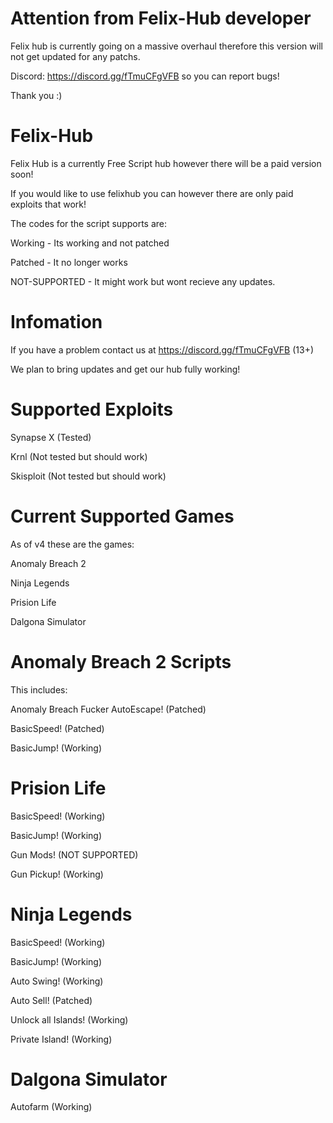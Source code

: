 # Attention from Felix-Hub developer

Felix hub is currently going on a massive overhaul therefore this version will not get updated for any patchs.


Discord: https://discord.gg/fTmuCFgVFB so you can report bugs!

Thank you :)


# Felix-Hub

Felix Hub is a currently Free Script hub however there will be a paid version soon!

If you would like to use felixhub you can however there are only paid exploits that work!

The codes for the script supports are:

Working - Its working and not patched

Patched - It no longer works

NOT-SUPPORTED - It might work but wont recieve any updates.

# Infomation

If you have a problem contact us at https://discord.gg/fTmuCFgVFB (13+)

We plan to bring updates and get our hub fully working!

# Supported Exploits

Synapse X (Tested)

Krnl (Not tested but should work)

Skisploit (Not tested but should work)

# Current Supported Games

As of v4 these are the games:

Anomaly Breach 2

Ninja Legends

Prision Life

Dalgona Simulator

# Anomaly Breach 2 Scripts

This includes:

Anomaly Breach Fucker AutoEscape! (Patched)

BasicSpeed! (Patched)

BasicJump! (Working)

# Prision Life

BasicSpeed! (Working)

BasicJump! (Working)

Gun Mods! (NOT SUPPORTED)

Gun Pickup! (Working)

# Ninja Legends

BasicSpeed! (Working)

BasicJump! (Working)

Auto Swing! (Working)

Auto Sell! (Patched)

Unlock all Islands! (Working)

Private Island! (Working)

# Dalgona Simulator

Autofarm (Working)
